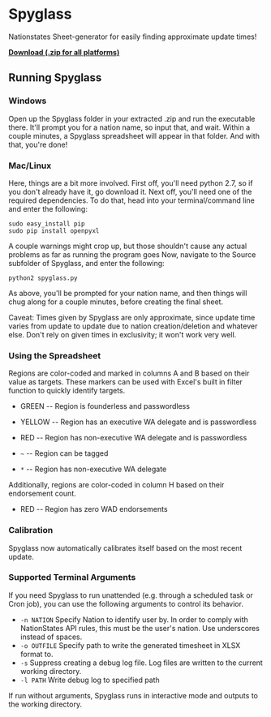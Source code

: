 # Spyglass
Nationstates Sheet-generator for easily finding approximate update times!

**[Download (.zip for all platforms)](https://github.com/khronion/Spyglass/archive/master.zip)**

## Running Spyglass

### Windows

Open up the Spyglass folder in your extracted .zip and run the executable there. It'll prompt you for a nation name, 
so input that, and wait. Within a couple minutes, a Spyglass spreadsheet will appear in that folder. And with that, 
you're done!

### Mac/Linux

Here, things are a bit more involved. First off, you'll need python 2.7, so if you don't already have it, go download 
it. Next off, you'll need one of the required dependencies. To do that, head into your terminal/command line and enter 
the following:

```
sudo easy_install pip
sudo pip install openpyxl
```

A couple warnings might crop up, but those shouldn't cause any actual problems as far as running the program goes
Now, navigate to the Source subfolder of Spyglass, and enter the following:

```
python2 spyglass.py
```

As above, you'll be prompted for your nation name, and then things will chug along for a couple minutes, before creating 
the final sheet.

Caveat: Times given by Spyglass are only approximate, since update time varies from update to update due to nation 
creation/deletion and whatever else. Don't rely on given times in exclusivity; it won't work very well.

### Using the Spreadsheet

Regions are color-coded and marked in columns A and B based on their value as targets. These markers can be used with
Excel's built in filter function to quickly identify targets.

- GREEN -- Region is founderless and passwordless
- YELLOW -- Region has an executive WA delegate and is passwordless
- RED -- Region has non-executive WA delegate and is passwordless

- `~` -- Region can be tagged
- `*` -- Region has non-executive WA delegate

Additionally, regions are color-coded in column H based on their endorsement count.

- RED -- Region has zero WAD endorsements

### Calibration

Spyglass now automatically calibrates itself based on the most recent update.

### Supported Terminal Arguments

If you need Spyglass to run unattended (e.g. through a scheduled task or Cron job), you can use the following arguments
to control its behavior.

- `-n NATION` Specify Nation to identify user by. In order to comply with NationStates API rules, this must be the user's nation. Use underscores instead of spaces.
- `-o OUTFILE` Specify path to write the generated timesheet in XLSX format to.
- `-s` Suppress creating a debug log file. Log files are written to the current working directory.
- `-l PATH` Write debug log to specified path

If run without arguments, Spyglass runs in interactive mode and outputs to the working directory.

